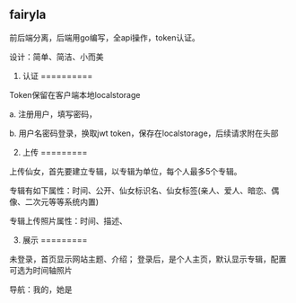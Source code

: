 fairyla
--------

前后端分离，后端用go编写，全api操作，token认证。

设计：简单、简洁、小而美

1. 认证
==========

Token保留在客户端本地localstorage

a. 注册用户，填写密码，

b. 用户名密码登录，换取jwt token，保存在localstorage，后续请求附在头部

2. 上传
=========

上传仙女，首先要建立专辑，以专辑为单位，每个人最多5个专辑。

专辑有如下属性：时间、公开、仙女标识名、仙女标签(亲人、爱人、暗恋、偶像、二次元等等系统内置)

专辑上传照片属性：时间、描述、

3. 展示
=========

未登录，首页显示网站主题、介绍；
登录后，是个人主页，默认显示专辑，配置可选为时间轴照片

导航：我的，她是
